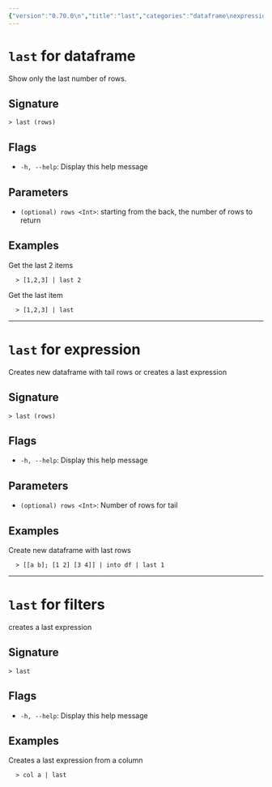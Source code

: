 ```yaml
---
{"version":"0.70.0\n","title":"last","categories":"dataframe\nexpression\nfilters","usage":"Show only the last number of rows.\nCreates new dataframe with tail rows or creates a last expression\ncreates a last expression\n"}
---
```

<!-- THIS FILE IS GENERATED BY update_book_commands.cjs USING NUSHELL'S HELP COMMANDS.
REFRAIN FROM EDITING IT MANUALLY.-->
# <code>last</code> for dataframe

<div class='command-title'>Show only the last number of rows.</div>

## Signature

```> last (rows)```

## Flags

 * ```-h, --help```: Display this help message
## Parameters

 * ```(optional) rows <Int>```: starting from the back, the number of rows to return
## Examples

  Get the last 2 items
```shell
  > [1,2,3] | last 2
```
  Get the last item
```shell
  > [1,2,3] | last
```

---
# <code>last</code> for expression

<div class='command-title'>Creates new dataframe with tail rows or creates a last expression</div>

## Signature

```> last (rows)```

## Flags

 * ```-h, --help```: Display this help message
## Parameters

 * ```(optional) rows <Int>```: Number of rows for tail
## Examples

  Create new dataframe with last rows
```shell
  > [[a b]; [1 2] [3 4]] | into df | last 1
```

---
# <code>last</code> for filters

<div class='command-title'>creates a last expression</div>

## Signature

```> last```

## Flags

 * ```-h, --help```: Display this help message
## Examples

  Creates a last expression from a column
```shell
  > col a | last
```


